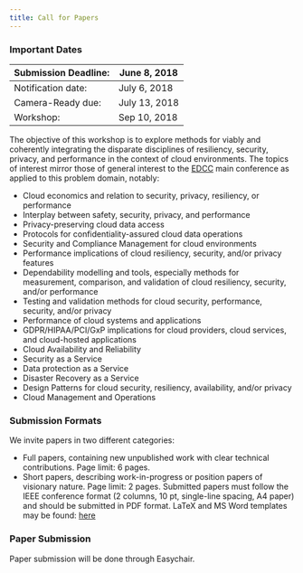 ```yaml
---
title: Call for Papers
---
```


### Important Dates

|Submission Deadline:|June 8, 2018|
|--------------------|------------|
|Notification date:  |July 6, 2018|
|Camera-Ready due:   |July 13, 2018|
|Workshop:           |Sep 10, 2018|

The objective of this workshop is to explore methods for viably and coherently integrating the disparate disciplines of resiliency, security, privacy, and performance in the context of cloud environments. The topics of interest mirror those of general interest to the [EDCC](http://edcc2018.info.uaic.ro/index.html) main conference as applied to this problem domain, notably:

* Cloud economics and relation to security, privacy, resiliency, or performance
* Interplay between safety, security, privacy, and performance
* Privacy-preserving cloud data access
* Protocols for confidentiality-assured cloud data operations 
* Security and Compliance Management for cloud environments 
* Performance implications of cloud resiliency, security, and/or privacy features
* Dependability modelling and tools, especially methods for measurement, comparison, and validation of cloud resiliency, security, and/or performance
* Testing and validation methods for cloud security, performance, security, and/or privacy
* Performance of cloud systems and applications
* GDPR/HIPAA/PCI/GxP implications for cloud providers, cloud services, and cloud-hosted applications
* Cloud Availability and Reliability
* Security as a Service
* Data protection as a Service
* Disaster Recovery as a Service
* Design Patterns for cloud security, resiliency, availability, and/or privacy
* Cloud Management and Operations


### Submission Formats
We invite papers in two different categories:
* Full papers, containing new unpublished work with clear technical contributions. Page limit: 6 pages.
* Short papers, describing work-in-progress or position papers of visionary nature. Page limit: 2 pages.
Submitted papers must follow the IEEE conference format (2 columns, 10 pt, single-line spacing, A4 paper) and should be submitted in PDF format.
LaTeX and MS Word templates may be found: [here](http://www.ieee.org/conferences_events/conferences/publishing/templates.html)


### Paper Submission
Paper submission will be done through Easychair.


